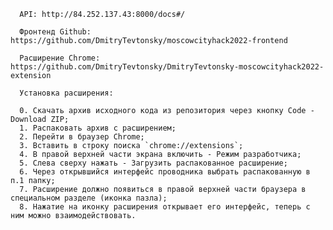       API: http://84.252.137.43:8000/docs#/

      Фронтенд Github: https://github.com/DmitryTevtonsky/moscowcityhack2022-frontend

      Расширение Chrome: https://github.com/DmitryTevtonsky/DmitryTevtonsky-moscowcityhack2022-extension

      Установка расширения:

      0. Скачать архив исходного кода из репозитория через кнопку Code - Download ZIP;
      1. Распаковать архив с расширением;
      2. Перейти в браузер Chrome;
      3. Вставить в строку поиска `chrome://extensions`;
      4. В правой верхней части экрана включить - Режим разработчика;
      5. Слева сверху нажать - Загрузить распакованное расширение;
      6. Через открывшийся интерфейс проводника выбрать распакованную в п.1 папку;
      7. Расширение должно появиться в правой верхней части браузера в специальном разделе (иконка пазла);
      8. Нажатие на иконку расширения открывает его интерфейс, теперь с ним можно взаимодействовать.
